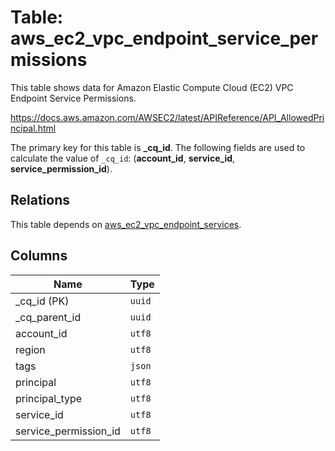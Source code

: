 # Table: aws_ec2_vpc_endpoint_service_permissions

This table shows data for Amazon Elastic Compute Cloud (EC2) VPC Endpoint Service Permissions.

https://docs.aws.amazon.com/AWSEC2/latest/APIReference/API_AllowedPrincipal.html

The primary key for this table is **_cq_id**.
The following fields are used to calculate the value of `_cq_id`: (**account_id**, **service_id**, **service_permission_id**).
## Relations

This table depends on [aws_ec2_vpc_endpoint_services](aws_ec2_vpc_endpoint_services.md).

## Columns

| Name          | Type          |
| ------------- | ------------- |
|_cq_id (PK)|`uuid`|
|_cq_parent_id|`uuid`|
|account_id|`utf8`|
|region|`utf8`|
|tags|`json`|
|principal|`utf8`|
|principal_type|`utf8`|
|service_id|`utf8`|
|service_permission_id|`utf8`|